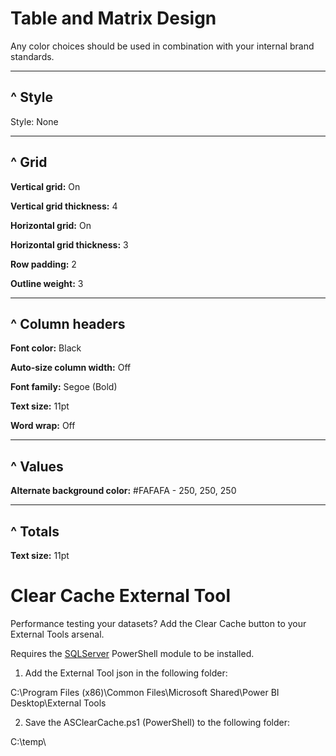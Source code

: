 # Table and Matrix Design

Any color choices should be used in combination with your internal brand standards.

___
## ^ Style

Style: None
___
## ^ Grid

**Vertical grid:** On

**Vertical grid thickness:** 4

**Horizontal grid:** On

**Horizontal grid thickness:** 3

**Row padding:** 2

**Outline weight:** 3

___

## ^ Column headers

**Font color:** Black

**Auto-size column width:** Off

**Font family:** Segoe (Bold)

**Text size:** 11pt

**Word wrap:** Off

___

## ^ Values

**Alternate background color:** #FAFAFA - 250, 250, 250

___

## ^ Totals

**Text size:** 11pt

# Clear Cache External Tool

Performance testing your datasets? Add the Clear Cache button to your External Tools arsenal.

Requires the [SQLServer](https://www.powershellgallery.com/packages/SqlServer/21.0.17099) PowerShell module to be installed.

1. Add the External Tool json in the following folder:

  C:\Program Files (x86)\Common Files\Microsoft Shared\Power BI Desktop\External Tools

2. Save the ASClearCache.ps1 (PowerShell) to the following folder:

  C:\temp\
